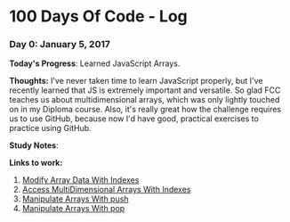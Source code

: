 # 100 Days Of Code - Log

### Day 0: January 5, 2017 

**Today's Progress**: Learned JavaScript Arrays.
 
**Thoughts:** I've never taken time to learn JavaScript properly, but I've recently learned that JS is extremely important and versatile. So glad FCC teaches us about multidimensional arrays, which was only lightly touched on in my Diploma course. Also, it's really great how the challenge requires us to use GitHub, because now I'd have good, practical exercises to practice using GitHub.

**Study Notes**:


**Links to work:** 
1. [Modify Array Data With Indexes](https://www.freecodecamp.com/challenges/modify-array-data-with-indexes)
2. [Access MultiDimensional Arrays With Indexes](https://www.freecodecamp.com/challenges/access-multidimensional-arrays-with-indexes)
3. [Manipulate Arrays With push](https://www.freecodecamp.com/challenges/manipulate-arrays-with-push)
4. [Manipulate Arrays With pop](https://www.freecodecamp.com/challenges/manipulate-arrays-with-pop)

